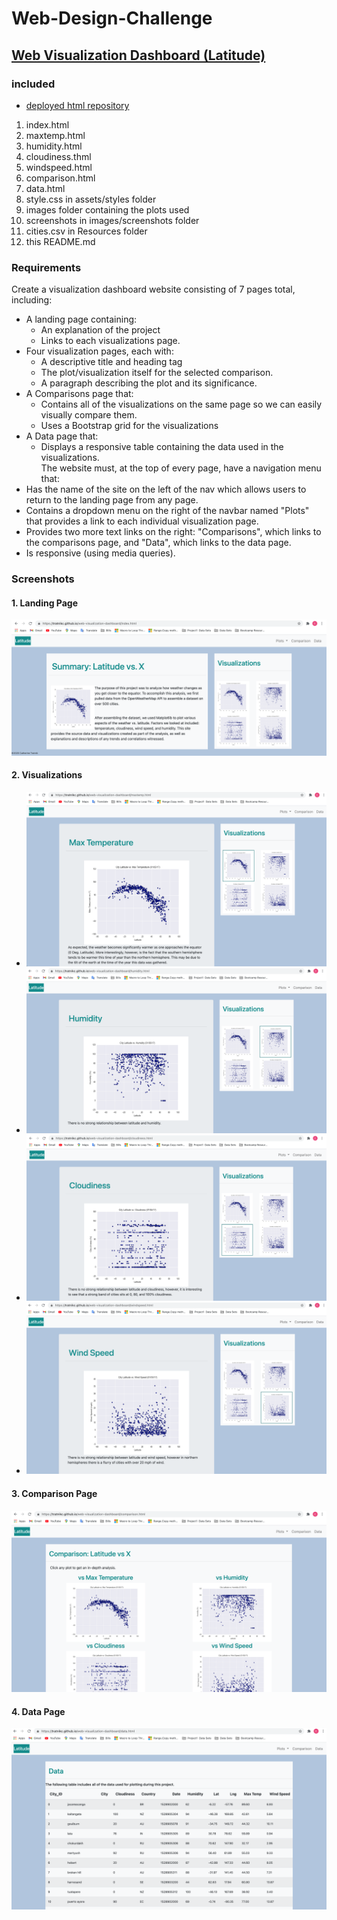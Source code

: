 # Web-Design-Challenge
 
 ## [Web Visualization Dashboard (Latitude)](https://tratnikc.github.io/web-visualization-dashboard/)

 ### included
 * [deployed html repository](https://github.com/tratnikc/web-visualization-dashboard)

1. index.html
2. maxtemp.html
3. humidity.html
4. cloudiness.thml
5. windspeed.html
6. comparison.html
7. data.html
8. style.css in assets/styles folder
9. images folder containing the plots used
10. screenshots in images/screenshots folder
11. cities.csv in Resources folder
12. this README.md

 ### Requirements
Create a visualization dashboard website consisting of 7 pages total, including:
* A landing page containing:
  * An explanation of the project
  * Links to each visualizations page.
* Four visualization pages, each with:
  * A descriptive title and heading tag
  * The plot/visualization itself for the selected comparison.
  * A paragraph describing the plot and its significance.
* A Comparisons page that:
  * Contains all of the visualizations on the same page so we can easily visually compare them.
  * Uses a Bootstrap grid for the visualizations
* A Data page that:
  * Displays a responsive table containing the data used in the visualizations.  
The website must, at the top of every page, have a navigation menu that:
 * Has the name of the site on the left of the nav which allows users to return to the landing page from any page.
 * Contains a dropdown menu on the right of the navbar named "Plots" that provides a link to each individual visualization page.
 * Provides two more text links on the right: "Comparisons", which links to the comparisons page, and "Data", which links to the data page.
 * Is responsive (using media queries).

### Screenshots
#### 1. Landing Page  
![Landing Page | 300x400](https://github.com/tratnikc/Web-Design-Challenge/blob/main/images/screenshots/landing-page.png)
#### 2. Visualizations  
   * ![vs Max Temperature | 300x400](https://github.com/tratnikc/Web-Design-Challenge/blob/main/images/screenshots/viz-maxtemp.png)
   * ![vs Humidity | 300x400](https://github.com/tratnikc/Web-Design-Challenge/blob/main/images/screenshots/viz-humidity.png)
   * ![vs Cloudiness | 300x400](https://github.com/tratnikc/Web-Design-Challenge/blob/main/images/screenshots/viz-cloudiness.png)
   * ![vs Wind Speed | 300x400](https://github.com/tratnikc/Web-Design-Challenge/blob/main/images/screenshots/viz-windspeed.png)
#### 3. Comparison Page  
![Comparison Page | 300x400](https://github.com/tratnikc/Web-Design-Challenge/blob/main/images/screenshots/comparison-page.png)
#### 4. Data Page  
![Data Page](https://github.com/tratnikc/Web-Design-Challenge/blob/main/images/screenshots/data-page.png)


 
